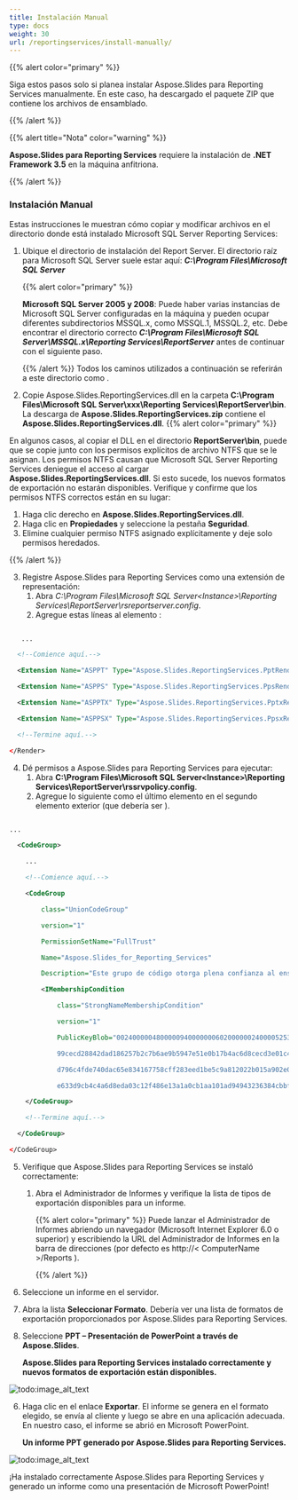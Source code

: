 ```yaml
---
title: Instalación Manual
type: docs
weight: 30
url: /reportingservices/install-manually/
---
```


{{% alert color="primary" %}} 

Siga estos pasos solo si planea instalar Aspose.Slides para Reporting Services manualmente. En este caso, ha descargado el paquete ZIP que contiene los archivos de ensamblado.

{{% /alert %}} 

{{% alert title="Nota" color="warning" %}} 

**Aspose.Slides para Reporting Services** requiere la instalación de **.NET Framework 3.5** en la máquina anfitriona.

{{% /alert %}}

### **Instalación Manual**
Estas instrucciones le muestran cómo copiar y modificar archivos en el directorio donde está instalado Microsoft SQL Server Reporting Services:

1. Ubique el directorio de instalación del Report Server.
   El directorio raíz para Microsoft SQL Server suele estar aquí: ***C:\Program Files\Microsoft SQL Server***
   
   {{% alert color="primary" %}} 
   
   **Microsoft SQL Server 2005 y 2008**: Puede haber varias instancias de Microsoft SQL Server configuradas en la máquina y pueden ocupar diferentes subdirectorios MSSQL.x, como MSSQL.1, MSSQL.2, etc. Debe encontrar el directorio correcto ***C:\Program Files\Microsoft SQL Server\MSSQL.x\Reporting Services\ReportServer*** antes de continuar con el siguiente paso.
   
   {{% /alert %}} Todos los caminos utilizados a continuación se referirán a este directorio como <Instance>. 

2. Copie Aspose.Slides.ReportingServices.dll en la carpeta **C:\Program Files\Microsoft SQL Server\xxx\Reporting Services\ReportServer\bin**.
   La descarga de **Aspose.Slides.ReportingServices.zip** contiene el **Aspose.Slides.ReportingServices.dll**. {{% alert color="primary" %}} 

En algunos casos, al copiar el DLL en el directorio **ReportServer\bin**, puede que se copie junto con los permisos explícitos de archivo NTFS que se le asignan. Los permisos NTFS causan que Microsoft SQL Server Reporting Services deniegue el acceso al cargar **Aspose.Slides.ReportingServices.dll**. Si esto sucede, los nuevos formatos de exportación no estarán disponibles. Verifique y confirme que los permisos NTFS correctos están en su lugar:

   1. Haga clic derecho en **Aspose.Slides.ReportingServices.dll**.
   1. Haga clic en **Propiedades** y seleccione la pestaña **Seguridad**.
   1. Elimine cualquier permiso NTFS asignado explícitamente y deje solo permisos heredados.

{{% /alert %}}

3. Registre Aspose.Slides para Reporting Services como una extensión de representación: 
   1. Abra *C:\Program
      Files\Microsoft SQL Server\<Instance>\Reporting Services\ReportServer\rsreportserver.config*.
   1. Agregue estas líneas al elemento <Render>: 

**<Render>**

``` xml

   ...

  <!--Comience aquí.-->

  <Extension Name="ASPPT" Type="Aspose.Slides.ReportingServices.PptRenderer,Aspose.Slides.ReportingServices"/>

  <Extension Name="ASPPS" Type="Aspose.Slides.ReportingServices.PpsRenderer,Aspose.Slides.ReportingServices"/>

  <Extension Name="ASPPTX" Type="Aspose.Slides.ReportingServices.PptxRenderer,Aspose.Slides.ReportingServices"/>

  <Extension Name="ASPPSX" Type="Aspose.Slides.ReportingServices.PpsxRenderer,Aspose.Slides.ReportingServices"/>

  <!--Termine aquí.-->

</Render>

```

4. Dé permisos a Aspose.Slides para Reporting Services para ejecutar: 
   1. Abra **C:\Program Files\Microsoft SQL Server\<Instance>\Reporting Services\ReportServer\rssrvpolicy.config**.
   1. Agregue lo siguiente como el último elemento en el segundo elemento <CodeGroup> exterior (que debería ser <CodeGroup class="FirstMatchCodeGroup" version="1" PermissionSetName="Execution" Description="Este grupo de código otorga permiso de Ejecución de código MyComputer. ">). 

**<CodeGroup>**

``` xml

...

  <CodeGroup>

    ...

    <!--Comience aquí.-->

    <CodeGroup

        class="UnionCodeGroup"

        version="1"

        PermissionSetName="FullTrust"

        Name="Aspose.Slides_for_Reporting_Services"

        Description="Este grupo de código otorga plena confianza al ensamblado AS4SSRS.">

        <IMembershipCondition

            class="StrongNameMembershipCondition"

            version="1"

            PublicKeyBlob="00240000048000009400000006020000002400005253413100040000010001005542e

            99cecd28842dad186257b2c7b6ae9b5947e51e0b17b4ac6d8cecd3e01c4d20658c5e4ea1b9a6c8f854b2

            d796c4fde740dac65e834167758cff283eed1be5c9a812022b015a902e0b97d4e95569eb8c0971834744

            e633d9cb4c4a6d8eda03c12f486e13a1a0cb1aa101ad94943236384cbbf5c679944b994de9546e493bf" />

    </CodeGroup>

    <!--Termine aquí.-->

  </CodeGroup>

</CodeGroup>

```

5. Verifique que Aspose.Slides para Reporting Services se instaló correctamente: 
   1. Abra el Administrador de Informes y verifique la lista de tipos de exportación disponibles para un informe. 
   
      {{% alert color="primary" %}} Puede lanzar el Administrador de Informes abriendo un navegador (Microsoft Internet Explorer 6.0 o superior) y escribiendo la URL del Administrador de Informes en la barra de direcciones (por defecto es http://< ComputerName >/Reports ). 
   
      {{% /alert %}}

1. Seleccione un informe en el servidor.
1. Abra la lista **Seleccionar Formato**.
   Debería ver una lista de formatos de exportación proporcionados por Aspose.Slides para Reporting Services. 
1. Seleccione **PPT – Presentación de PowerPoint a través de Aspose.Slides**. 

   **Aspose.Slides para Reporting Services instalado correctamente y nuevos formatos de exportación están disponibles.** 

![todo:image_alt_text](install-manually_1.png)

6. Haga clic en el enlace **Exportar**.
   El informe se genera en el formato elegido, se envía al cliente y luego se abre en una aplicación adecuada. En nuestro caso, el informe se abrió en Microsoft PowerPoint. 

   **Un informe PPT generado por Aspose.Slides para Reporting Services.** 

![todo:image_alt_text](install-manually_2.png)

¡Ha instalado correctamente Aspose.Slides para Reporting Services y generado un informe como una presentación de Microsoft PowerPoint!